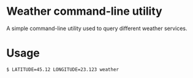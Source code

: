# Weather command-line utility

A simple command-line utility used to query different weather services.

# Usage
```
$ LATITUDE=45.12 LONGITUDE=23.123 weather 
```
